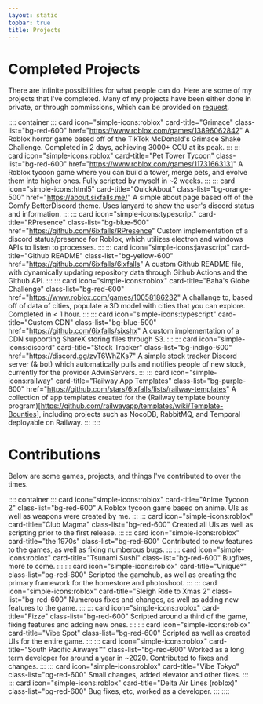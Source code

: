 ```yaml
---
layout: static
topbar: true
title: Projects
---
```

# **Completed Projects**

There are infinite possibilities for what people can do. Here are some of my projects that I've completed. Many of my projects have been either done in private, or through commissions, which can be provided on [request](/ "Home").

:::: container
::: card icon="simple-icons:roblox" card-title="Grimace" class-list="bg-red-600" href="https://www.roblox.com/games/13896062842"
A Roblox horror game based off of the TikTok McDonald's Grimace Shake Challenge. Completed in 2 days, achieving 3000+ CCU at its peak.
:::
::: card icon="simple-icons:roblox" card-title="Pet Tower Tycoon" class-list="bg-red-600" href="https://www.roblox.com/games/11731663131"
A Roblox tycoon game where you can build a tower, merge pets, and evolve them into higher ones. Fully scripted by myself in ~2 weeks.
:::
::: card icon="simple-icons:html5" card-title="QuickAbout" class-list="bg-orange-500" href="https://about.sixfalls.me/"
A simple about page based off of the Comfy BetterDiscord theme. Uses lanyard to show the user's discord status and information.
:::
::: card icon="simple-icons:typescript" card-title="RPresence" class-list="bg-blue-500" href="https://github.com/6ixfalls/RPresence"
Custom implementation of a discord status/presence for Roblox, which utilizes electron and windows APIs to listen to processes.
:::
::: card icon="simple-icons:javascript" card-title="Github README" class-list="bg-yellow-600" href="https://github.com/6ixfalls/6ixfalls"
A custom Github README file, with dynamically updating repository data through Github Actions and the Github API.
:::
::: card icon="simple-icons:roblox" card-title="Baha&apos;s Globe Challenge" class-list="bg-red-600" href="https://www.roblox.com/games/10058186232"
A challange to, based off of data of cities, populate a 3D model with cities that you can explore. Completed in < 1 hour.
:::
::: card icon="simple-icons:typescript" card-title="Custom CDN" class-list="bg-blue-500" href="https://github.com/6ixfalls/sixshx"
A custom implementation of a CDN supporting ShareX storing files through S3.
:::
::: card icon="simple-icons:discord" card-title="Stock Tracker" class-list="bg-indigo-600" href="https://discord.gg/zvT6WhZKs7"
A simple stock tracker Discord server (& bot) which automatically pulls and notifies people of new stock, currently for the provider AdvinServers.
:::
::: card icon="simple-icons:railway" card-title="Railway App Templates" class-list="bg-purple-600" href="https://github.com/stars/6ixfalls/lists/railway-templates"
A collection of app templates created for the (Railway template bounty program)[https://github.com/railwayapp/templates/wiki/Template-Bounties], including projects such as NocoDB, RabbitMQ, and Temporal deployable on Railway.
:::
::::

# **Contributions**

Below are some games, projects, and things I've contributed to over the times.

:::: container
::: card icon="simple-icons:roblox" card-title="Anime Tycoon 2" class-list="bg-red-600"
A Roblox tycoon game based on anime. UIs as well as weapons were created by me.
:::
::: card icon="simple-icons:roblox" card-title="Club Magma" class-list="bg-red-600"
Created all UIs as well as scripting prior to the first release.
:::
::: card icon="simple-icons:roblox" card-title="the 1970s" class-list="bg-red-600"
Contributed to new features to the games, as well as fixing numberous bugs.
:::
::: card icon="simple-icons:roblox" card-title="Tsunami Sushi" class-list="bg-red-600"
Bugfixes, more to come.
:::
::: card icon="simple-icons:roblox" card-title="Unique°" class-list="bg-red-600"
Scripted the gamehub, as well as creating the primary framework for the homestore and photoshoot.
:::
::: card icon="simple-icons:roblox" card-title="Sleigh Ride to Xmas 2" class-list="bg-red-600"
Numerous fixes and changes, as well as adding new features to the game.
:::
::: card icon="simple-icons:roblox" card-title="Fizze" class-list="bg-red-600"
Scripted around a third of the game, fixing features and adding new ones.
:::
::: card icon="simple-icons:roblox" card-title="Vibe Spot" class-list="bg-red-600"
Scripted as well as created UIs for the entire game.
:::
::: card icon="simple-icons:roblox" card-title="South Pacific Airways™" class-list="bg-red-600"
Worked as a long term developer for around a year in ~2020. Contributed to fixes and changes.
:::
::: card icon="simple-icons:roblox" card-title="Vibe Tokyo" class-list="bg-red-600"
Small changes, added elevator and other fixes.
:::
::: card icon="simple-icons:roblox" card-title="Delta Air Lines (roblox)" class-list="bg-red-600"
Bug fixes, etc, worked as a developer.
:::
::::
